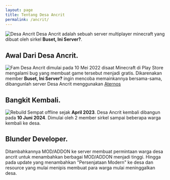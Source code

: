 ```yaml
---
layout: page
title: Tentang Desa Ancrit
permalink: /ancrit/
---
```

![Desa Ancrit](https://cdn.discordapp.com/attachments/850030056633008198/1257819506777128960/title.png?ex=6685cb33&is=668479b3&hm=8ec6668651f48fff855aadc97147cfc014ccbb61ea4e191333dec1c170ca381e&)
Desa Ancrit adalah sebuah server multiplayer minecraft yang dibuat oleh sirkel **Buset, Ini Server?**.

## Awal Dari Desa Ancrit.
![Fam](https://cdn.discordapp.com/attachments/975760670748471357/975761425236656138/Screenshot_20220516-203244_Minecraft.jpg?ex=66875564&is=668603e4&hm=e93b496a16c2c19e2405a147b8798e15e3a50ce1aa58aaa282cc195ba72df103&)
Desa Ancrit dimulai pada 10 Mei 2022 disaat Minecraft di Play Store mengalami bug yang membuat game tersebut menjadi gratis. Dikarenakan member **Buset, Ini Server?** ingin mencoba memainkannya bersama-sama, dibangunlah server Desa Ancrit menggunakan [Aternos](aternos.org)

## Bangkit Kembali.
![Rebuild](https://cdn.discordapp.com/attachments/790529467700871168/1249473873045360660/IMG_20240610_042258.jpg?ex=6685c139&is=66846fb9&hm=c876beee7b4db1e7f56417218e2cfc59c7fdf585a2fea85564025d70388d7280&)
Sempat offline sejak **April 2023**. Desa Ancrit kembali dibangun pada **10 Juni 2024**. Dimulai oleh 2 member sirkel sampai beberapa warga kembali ke desa.
## Blunder Developer.
Ditambahkannya MOD/ADDON ke server membuat permintaan warga desa ancrit untuk menambahkan berbagai MOD/ADDON menjadi tinggi. Hingga pada update yang menambahkan "Persenjataan Modern" ke desa dan resource yang mulai menipis membuat para warga mulai meninggalkan desa.
